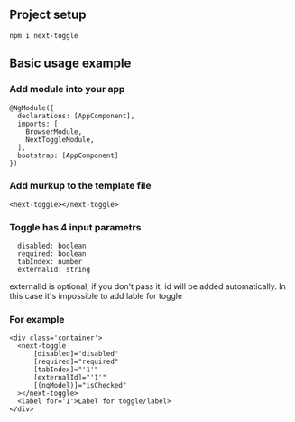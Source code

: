 ## Project setup
```
npm i next-toggle
```
## Basic usage example

### Add module into your app
```
@NgModule({
  declarations: [AppComponent],
  imports: [
    BrowserModule,
    NextToggleModule,
  ],
  bootstrap: [AppComponent]
})

```
### Add murkup to the template file

```
<next-toggle></next-toggle>
```

### Toggle has 4 input parametrs
```
  disabled: boolean
  required: boolean
  tabIndex: number
  externalId: string
```
externalId is optional, if you don't pass it, id will be added automatically. In this case it's impossible to add lable for toggle

### For example
```
<div class='container'>
  <next-toggle
      [disabled]="disabled"
      [required]="required"
      [tabIndex]="'1'"
      [externalId]="'1'"
      [(ngModel)]="isChecked"
  ></next-toggle>
  <label for='1'>Label for toggle/label>
</div>
```
